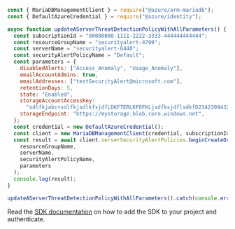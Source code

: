 ```javascript
const { MariaDBManagementClient } = require("@azure/arm-mariadb");
const { DefaultAzureCredential } = require("@azure/identity");

async function updateAServerThreatDetectionPolicyWithAllParameters() {
  const subscriptionId = "00000000-1111-2222-3333-444444444444";
  const resourceGroupName = "securityalert-4799";
  const serverName = "securityalert-6440";
  const securityAlertPolicyName = "Default";
  const parameters = {
    disabledAlerts: ["Access_Anomaly", "Usage_Anomaly"],
    emailAccountAdmins: true,
    emailAddresses: ["testSecurityAlert@microsoft.com"],
    retentionDays: 5,
    state: "Enabled",
    storageAccountAccessKey:
      "sdlfkjabc+sdlfkjsdlkfsjdfLDKFTERLKFDFKLjsdfksjdflsdkfD2342309432849328476458/3RSD==",
    storageEndpoint: "https://mystorage.blob.core.windows.net",
  };
  const credential = new DefaultAzureCredential();
  const client = new MariaDBManagementClient(credential, subscriptionId);
  const result = await client.serverSecurityAlertPolicies.beginCreateOrUpdateAndWait(
    resourceGroupName,
    serverName,
    securityAlertPolicyName,
    parameters
  );
  console.log(result);
}

updateAServerThreatDetectionPolicyWithAllParameters().catch(console.error);
```

Read the [SDK documentation](https://github.com/Azure/azure-sdk-for-js/blob/%40azure%2Farm-mariadb_2.0.1/sdk/mariadb/arm-mariadb/README.md) on how to add the SDK to your project and authenticate.
